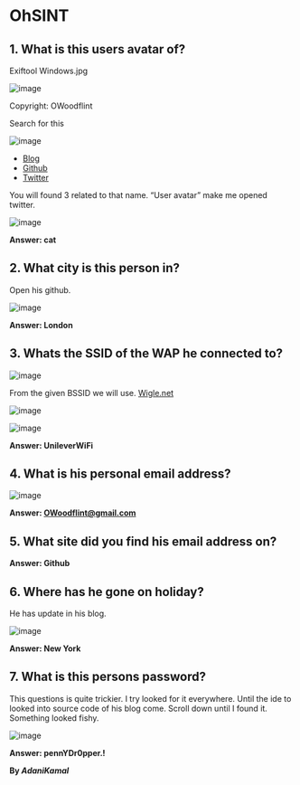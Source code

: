 # OhSINT

## 1.	What is this users avatar of?

Exiftool Windows.jpg

![image](https://user-images.githubusercontent.com/44063862/82645025-d09ed200-9c44-11ea-8e5e-9d4aa4bc92ca.png)

Copyright: OWoodflint

Search for this 

![image](https://user-images.githubusercontent.com/44063862/82645057-dd232a80-9c44-11ea-8ae9-19a6d2b4dca8.png)

* [Blog](https://oliverwoodflint.wordpress.com/author/owoodflint/)
* [Github](https://twitter.com/owoodflint?lang=en)
* [Twitter](https://github.com/OWoodfl1nt/people_finder)

You will found 3 related to that name. “User avatar” make me opened twitter. 

![image](https://user-images.githubusercontent.com/44063862/82645160-08a61500-9c45-11ea-92bd-daed54ee590e.png)

**Answer: cat**

## 2.	What city is this person in?

Open his github.

![image](https://user-images.githubusercontent.com/44063862/82645168-0b086f00-9c45-11ea-9f58-4e36c3bea1f1.png)

**Answer: London**

## 3.	Whats the SSID of the WAP he connected to?

![image](https://user-images.githubusercontent.com/44063862/82645268-312e0f00-9c45-11ea-8de0-a7fbe0e81c24.png)

From the given BSSID we will use. [Wigle.net](https://wigle.net/mapsearch?maplat=51.50829598501796&maplon=-0.13209593925828322&mapzoom=22)

![image](https://user-images.githubusercontent.com/44063862/82645317-45720c00-9c45-11ea-8ca0-8779b229153b.png)

![image](https://user-images.githubusercontent.com/44063862/82645325-49059300-9c45-11ea-9d23-e0704ae175e9.png)

**Answer: UnileverWiFi**

## 4.	What is his personal email address?

![image](https://user-images.githubusercontent.com/44063862/82645330-4c008380-9c45-11ea-8f4b-f390fe5b0e66.png)

**Answer: OWoodflint@gmail.com**

## 5.	What site did you find his email address on?

**Answer: Github**

## 6.	Where has he gone on holiday?

He has update in his blog.

![image](https://user-images.githubusercontent.com/44063862/82645399-66d2f800-9c45-11ea-9125-ce2fbc8e3546.png)

**Answer: New York**

## 7.	What is this persons password?

This questions is quite trickier. I try looked for it everywhere. Until the ide to looked into source code of his blog come. Scroll down until I found it. Something looked fishy.

![image](https://user-images.githubusercontent.com/44063862/82645448-78b49b00-9c45-11ea-86fa-65cc858ee521.png)

**Answer: pennYDr0pper.!**

**By _AdaniKamal_**
